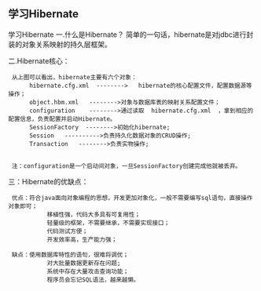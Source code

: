 ## 学习Hibernate

学习Hibernate
一.什么是Hibernate？
     简单的一句话，hibernate是对jdbc进行封装的对象关系映射的持久层框架。



二.Hibernate核心：
        

     从上图可以看出，hibernate主要有六个对象：
          hibernate.cfg.xml  -------->   hibernate的核心配置文件，配置数据源等操作；
          object.hbm.xml   -------->对象与数据库表的映射关系配置文件；
          configuration    -------->通过读取  hibernate.cfg.xml  ，拿到相应的配置信息，负责配置并启动Hibernate。
          SessionFactory  -------->初始化hibernate;
          Session   ---------->负责持久化数据对象的CRUD操作;
          Transaction   -------->负责实物操作;


     注：configuration是一个启动间对象，一旦SessionFactory创建完成他就被丢弃。




三：Hibernate的优缺点：

     优点：符合java面向对象编程的思想，开发更加对象化，一般不需要编写sql语句，直接操作对象即可；
               移植性强，代码大多具有可复用性；
               轻量级的框架，不需要继承，不需要实现接口；
               代码测试方便；
               开发效率高，生产能力强；
    
     缺点：使用数据库特性的语句，很难将调优；
               对大批量数据更新存在问题;
               系统中存在大量攻击查询功能；
               程序员会忘记SQL语法，越来越懒。

